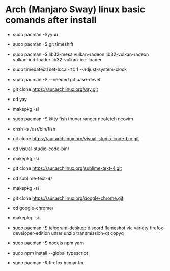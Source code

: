 # Arch (Manjaro Sway) linux basic comands after install

- sudo pacman -Syyuu

- sudo pacman -S git timeshift

- sudo pacman -S lib32-mesa vulkan-radeon lib32-vulkan-radeon vulkan-icd-loader lib32-vulkan-icd-loader

- sudo timedatectl set-local-rtc 1 --adjust-system-clock

- sudo pacman -S --needed git base-devel

- git clone https://aur.archlinux.org/yay.git

- cd yay

- makepkg -si

- sudo pacman -S kitty fish thunar ranger neofetch neovim

- chsh -s /usr/bin/fish

- git clone https://aur.archlinux.org/visual-studio-code-bin.git

- cd visual-studio-code-bin/

- makepkg -si

- git clone https://aur.archlinux.org/sublime-text-4.git

- cd sublime-text-4/

- makepkg -si

- git clone https://aur.archlinux.org/google-chrome.git

- cd google-chrome/

- makepkg -si

- sudo pacman -S telegram-desktop discord flameshot vlc variety firefox-developer-edition unrar unzip transmission-qt copyq

- sudo pacman -S nodejs npm yarn

- sudo npm install --global typescript

- sudo pacman -R firefox pcmanfm
